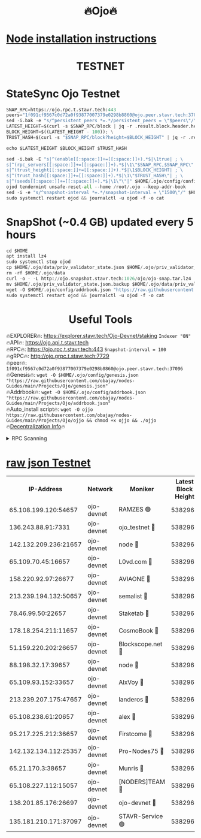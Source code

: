 <h1 align="center"> 🔥Ojo🔥</h1>

[Node installation instructions](https://github.com/obajay/nodes-Guides/tree/main/Projects/Ojo)
=

<h1 align="center"> TESTNET</h1>

# StateSync Ojo Testnet
```python
SNAP_RPC=https://ojo.rpc.t.stavr.tech:443
peers="1f091cf9567c0d72a0f93877007379e0298b8860@ojo.peer.stavr.tech:37096"
sed -i.bak -e "s/^persistent_peers *=.*/persistent_peers = \"$peers\"/" $HOME/.ojo/config/config.toml
LATEST_HEIGHT=$(curl -s $SNAP_RPC/block | jq -r .result.block.header.height); \
BLOCK_HEIGHT=$((LATEST_HEIGHT - 100)); \
TRUST_HASH=$(curl -s "$SNAP_RPC/block?height=$BLOCK_HEIGHT" | jq -r .result.block_id.hash)

echo $LATEST_HEIGHT $BLOCK_HEIGHT $TRUST_HASH

sed -i.bak -E "s|^(enable[[:space:]]+=[[:space:]]+).*$|\1true| ; \
s|^(rpc_servers[[:space:]]+=[[:space:]]+).*$|\1\"$SNAP_RPC,$SNAP_RPC\"| ; \
s|^(trust_height[[:space:]]+=[[:space:]]+).*$|\1$BLOCK_HEIGHT| ; \
s|^(trust_hash[[:space:]]+=[[:space:]]+).*$|\1\"$TRUST_HASH\"| ; \
s|^(seeds[[:space:]]+=[[:space:]]+).*$|\1\"\"|" $HOME/.ojo/config/config.toml
ojod tendermint unsafe-reset-all --home /root/.ojo --keep-addr-book
sed -i -e "s/^snapshot-interval *=.*/snapshot-interval = \"1500\"/" $HOME/.ojo/config/app.toml
sudo systemctl restart ojod && journalctl -u ojod -f -o cat
```
# SnapShot (~0.4 GB) updated every 5 hours
```python
cd $HOME
apt install lz4
sudo systemctl stop ojod
cp $HOME/.ojo/data/priv_validator_state.json $HOME/.ojo/priv_validator_state.json.backup
rm -rf $HOME/.ojo/data
curl -o - -L http://ojo.snapshot.stavr.tech:1026/ojo/ojo-snap.tar.lz4 | lz4 -c -d - | tar -x -C $HOME/.ojo --strip-components 2
mv $HOME/.ojo/priv_validator_state.json.backup $HOME/.ojo/data/priv_validator_state.json
wget -O $HOME/.ojo/config/addrbook.json "https://raw.githubusercontent.com/obajay/nodes-Guides/main/Projects/Ojo/addrbook.json"
sudo systemctl restart ojod && journalctl -u ojod -f -o cat
```
 <h1 align="center"> Useful Tools</h1>

🔥EXPLORER🔥:        https://explorer.stavr.tech/Ojo-Devnet/staking        `Indexer "ON"` \
🔥API🔥:                     https://ojo.api.t.stavr.tech \
🔥RPC🔥:                    https://ojo.rpc.t.stavr.tech:443              `Snapshot-interval = 100` \
🔥gRPC🔥:                  http://ojo.grpc.t.stavr.tech:7729 \
🔥peer🔥:                   `1f091cf9567c0d72a0f93877007379e0298b8860@ojo.peer.stavr.tech:37096` \
🔥Genesis🔥:    ```wget -O $HOME/.ojo/config/genesis.json "https://raw.githubusercontent.com/obajay/nodes-Guides/main/Projects/Ojo/genesis.json"``` \
🔥Addrbook🔥:    ```wget -O $HOME/.ojo/config/addrbook.json "https://raw.githubusercontent.com/obajay/nodes-Guides/main/Projects/Ojo/addrbook.json"``` \
🔥Auto_install script🔥: ```wget -O ojjo https://raw.githubusercontent.com/obajay/nodes-Guides/main/Projects/Ojo/ojjo && chmod +x ojjo && ./ojjo``` \
🔥[Decentralization Info](https://github.com/obajay/StateSync-snapshots/tree/main/Projects/Ojo/Decentralization)🔥



<details>
<summary>RPC Scanning</summary>

<h2 align="center"> We scan nodes in real time every 4 hours. And we provide the final result of RPC endpoints.
We cannot influence the operation of these nodes in any way. </h2>


```python
If Voting Power is higher than 0 --> then the Node is a validator of the network and may be subject to attack and be a potential threat to the chain.
```
```python
We marked such validators with a red symbol
```

</details>

[raw json Testnet](https://rpc-check.ojot.stavr.tech/ojot/rpc-ojot-result.json)
=


<table><tr><th>IP-Address</th><th>Network</th><th>Moniker</th><th>Latest Block Height</th><th>Earliest Block Height</th><th>Catching Up</th><th>Tx Index</th><th>Voting Power</th><th>Scan Time</th></tr><tr><td>65.108.199.120:54657</td><td>ojo-devnet</td><td>RAMZES 🟢</td><td>5382962</td><td>306156</td><td>False</td><td>on</td><td>0</td><td>2024-02-11T05:34:31.196438632UTC</td></tr><tr><td>136.243.88.91:7331</td><td>ojo-devnet</td><td>ojo_testnet 🔴</td><td>5382964</td><td>308845</td><td>False</td><td>on</td><td>1000</td><td>2024-02-11T05:34:37.474880949UTC</td></tr><tr><td>142.132.209.236:21657</td><td>ojo-devnet</td><td>node 🔴</td><td>5382966</td><td>350001</td><td>False</td><td>on</td><td>1999</td><td>2024-02-11T05:34:53.340591048UTC</td></tr><tr><td>65.109.70.45:16657</td><td>ojo-devnet</td><td>L0vd.com 🔴</td><td>5382968</td><td>695918</td><td>False</td><td>off</td><td>998</td><td>2024-02-11T05:35:01.630103681UTC</td></tr><tr><td>158.220.92.97:26677</td><td>ojo-devnet</td><td>AVIAONE 🔴</td><td>5382965</td><td>2754001</td><td>False</td><td>on</td><td>19926</td><td>2024-02-11T05:34:46.104012992UTC</td></tr><tr><td>213.239.194.132:50657</td><td>ojo-devnet</td><td>semalist 🔴</td><td>5382962</td><td>3223522</td><td>False</td><td>on</td><td>21037</td><td>2024-02-11T05:34:31.500076452UTC</td></tr><tr><td>78.46.99.50:22657</td><td>ojo-devnet</td><td>Staketab 🔴</td><td>5382968</td><td>4254801</td><td>False</td><td>on</td><td>1276</td><td>2024-02-11T05:35:01.880497604UTC</td></tr><tr><td>178.18.254.211:11657</td><td>ojo-devnet</td><td>CosmoBook 🔴</td><td>5382967</td><td>4392001</td><td>False</td><td>off</td><td>1047</td><td>2024-02-11T05:34:55.773219038UTC</td></tr><tr><td>51.159.220.202:26657</td><td>ojo-devnet</td><td>Blockscope.net 🔴</td><td>5382962</td><td>4425001</td><td>False</td><td>on</td><td>1865</td><td>2024-02-11T05:34:30.431434403UTC</td></tr><tr><td>88.198.32.17:39657</td><td>ojo-devnet</td><td>node 🔴</td><td>5382967</td><td>4710001</td><td>False</td><td>on</td><td>94693</td><td>2024-02-11T05:34:56.078252814UTC</td></tr><tr><td>65.109.93.152:33657</td><td>ojo-devnet</td><td>AlxVoy 🔴</td><td>5382966</td><td>4943001</td><td>False</td><td>on</td><td>4491415</td><td>2024-02-11T05:34:52.951087873UTC</td></tr><tr><td>213.239.207.175:47657</td><td>ojo-devnet</td><td>landeros 🔴</td><td>5382965</td><td>4967924</td><td>False</td><td>off</td><td>11083</td><td>2024-02-11T05:34:48.437426051UTC</td></tr><tr><td>65.108.238.61:20657</td><td>ojo-devnet</td><td>alex 🔴</td><td>5382962</td><td>5131001</td><td>False</td><td>on</td><td>11359</td><td>2024-02-11T05:34:30.806682252UTC</td></tr><tr><td>95.217.225.212:36657</td><td>ojo-devnet</td><td>Firstcome 🔴</td><td>5382963</td><td>5251946</td><td>False</td><td>on</td><td>13566</td><td>2024-02-11T05:34:37.202216591UTC</td></tr><tr><td>142.132.134.112:25357</td><td>ojo-devnet</td><td>Pro-Nodes75 🔴</td><td>5382963</td><td>5282963</td><td>False</td><td>on</td><td>24651</td><td>2024-02-11T05:34:34.498444486UTC</td></tr><tr><td>65.21.170.3:38657</td><td>ojo-devnet</td><td>Munris 🔴</td><td>5382963</td><td>5282963</td><td>False</td><td>off</td><td>20123</td><td>2024-02-11T05:34:36.883128014UTC</td></tr><tr><td>65.108.227.112:15057</td><td>ojo-devnet</td><td>[NODERS]TEAM 🔴</td><td>5382968</td><td>5282968</td><td>False</td><td>off</td><td>9999</td><td>2024-02-11T05:35:00.980524581UTC</td></tr><tr><td>138.201.85.176:26697</td><td>ojo-devnet</td><td>ojo-devnet 🔴</td><td>5382968</td><td>5282968</td><td>False</td><td>on</td><td>1000024000</td><td>2024-02-11T05:35:01.300143712UTC</td></tr><tr><td>135.181.210.171:37097</td><td>ojo-devnet</td><td>STAVR-Service 🟢</td><td>5382962</td><td>5382601</td><td>False</td><td>on</td><td>0</td><td>2024-02-11T05:34:32.168679352UTC</td></tr></table>
